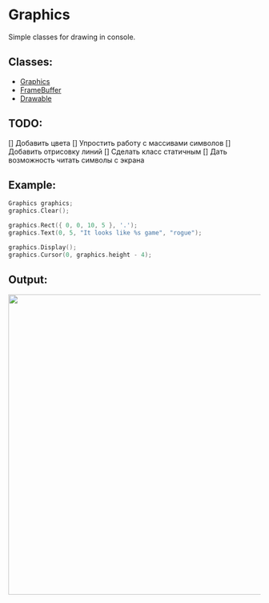 # Graphics
Simple classes for drawing in console.

## Classes:
- [Graphics](https://github.com/ts-vadim/Console-Graphics/blob/main/Graphics.md)
- [FrameBuffer](https://github.com/ts-vadim/Console-Graphics/blob/main/FrameBuffer.md)
- [Drawable](https://github.com/ts-vadim/Console-Graphics/blob/main/Drawable.md)

## TODO:
[] Добавить цвета
[] Упростить работу с массивами символов
[] Добавить отрисовку линий
[] Сделать класс статичным
[] Дать возможность читать символы с экрана

## Example:
```c++
Graphics graphics;
graphics.Clear();

graphics.Rect({ 0, 0, 10, 5 }, '.');
graphics.Text(0, 5, "It looks like %s game", "rogue");

graphics.Display();
graphics.Cursor(0, graphics.height - 4);
```
## Output:
<image width="600px" src="https://github.com/ts-vadim/Console-Graphics/blob/main/view.png">
